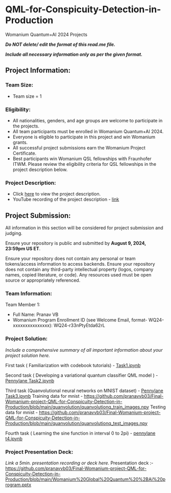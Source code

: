 # QML-for-Conspicuity-Detection-in-Production
Womanium Quantum+AI 2024 Projects


_**Do NOT delete/ edit the format of this read.me file.**_

_**Include all necessary information only as per the given format.**_

## Project Information:

### Team Size:
  - Team size = 1

### Eligibility:
  - All nationalities, genders, and age groups are welcome to participate in the projects.
  - All team participants must be enrolled in Womanium Quantum+AI 2024.
  - Everyone is eligible to participate in this project and win Womanium grants.
  - All successful project submissions earn the Womanium Project Certificate.
  - Best participants win Womanium QSL fellowships with Fraunhofer ITWM. Please review the eligibility criteria for QSL fellowships in the project description below.

### Project Description:
  - Click [here](https://drive.google.com/file/d/1AcctFeXjchtEhYzPUsHpP_b4HGlI4kq9/view?usp=sharing) to view the project description.
  - YouTube recording of the project description - [link](https://youtu.be/Ac1ihFcTRTc?si=i6AIVfQQh8ymYQYp)

## Project Submission:
All information in this section will be considered for project submission and judging.

Ensure your repository is public and submitted by **August 9, 2024, 23:59pm US ET**.

Ensure your repository does not contain any personal or team tokens/access information to access backends. Ensure your repository does not contain any third-party intellectual property (logos, company names, copied literature, or code). Any resources used must be open source or appropriately referenced.

### Team Information:
Team Member 1:
 - Full Name: Pranav VB
 - Womanium Program Enrollment ID (see Welcome Email, format- WQ24-xxxxxxxxxxxxxxx): WQ24-r33nPtyEtda62rL


### Project Solution:
_Include a comprehensive summary of all important information about your project solution here._

First task ( Familiarization with codebook tutorials) -  [Task1.ipynb](https://github.com/pranavvb03/Final-Womanium-project-QML-for-Conspicuity-Detection-in-Production/blob/main/PL%20task1.ipynb)

Second task ( Developing a variational quantum classifier QML model ) - [Pennylane Task2.ipynb](https://github.com/pranavvb03/Final-Womanium-project-QML-for-Conspicuity-Detection-in-Production/blob/main/Task2%20(1).ipynb)

Third task (Quanvolutional neural networks on MNIST dataset) - [Pennylane Task3.ipynb](https://github.com/pranavvb03/Final-Womanium-project-QML-for-Conspicuity-Detection-in-Production/blob/main/PL%20Task3.ipynb)
Training data for mnist - https://github.com/pranavvb03/Final-Womanium-project-QML-for-Conspicuity-Detection-in-Production/blob/main/quanvolution/quanvolutionq_train_images.npy
Testing data for mnist - https://github.com/pranavvb03/Final-Womanium-project-QML-for-Conspicuity-Detection-in-Production/blob/main/quanvolution/quanvolutionq_test_images.npy

Fourth task ( Learning the sine function in interval 0 to 2pi) - [pennylane t4.ipynb](https://github.com/pranavvb03/Final-Womanium-project-QML-for-Conspicuity-Detection-in-Production/blob/main/task4.ipynb)

### Project Presentation Deck:
_Link a 5min. presentation recording or deck here._
Presentation deck :- https://github.com/pranavvb03/Final-Womanium-project-QML-for-Conspicuity-Detection-in-Production/blob/main/Womanium%20Global%20Quantum%20%2BAi%20program.pptx
